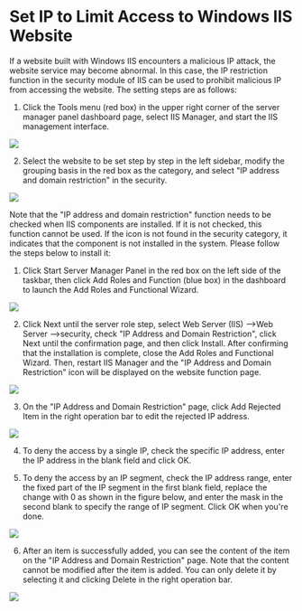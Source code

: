 # Set IP to Limit Access to Windows IIS Website
If a website built with Windows IIS encounters a malicious IP attack, the website service may become abnormal. In this case, the IP restriction function in the security module of IIS can be used to prohibit malicious IP from accessing the website. The setting steps are as follows:

1. Click the Tools menu (red box) in the upper right corner of the server manager panel dashboard page, select IIS Manager, and start the IIS management interface.

![](https://github.com/jdcloudcom/cn/blob/edit/image/Elastic-Compute/Virtual-Machine/Windows/Windows%20IIS%E7%BD%91%E7%AB%99%E8%AE%BE%E7%BD%AEIP%E9%99%90%E5%88%B6%E8%AE%BF%E9%97%AE01.png)

2. Select the website to be set step by step in the left sidebar, modify the grouping basis in the red box as the category, and select "IP address and domain restriction" in the security.

![](https://github.com/jdcloudcom/cn/blob/edit/image/Elastic-Compute/Virtual-Machine/Windows/Windows%20IIS%E7%BD%91%E7%AB%99%E8%AE%BE%E7%BD%AEIP%E9%99%90%E5%88%B6%E8%AE%BF%E9%97%AE02.png)

Note that the "IP address and domain restriction" function needs to be checked when IIS components are installed. If it is not checked, this function cannot be used. If the icon is not found in the security category, it indicates that the component is not installed in the system. Please follow the steps below to install it:

1) Click Start Server Manager Panel in the red box on the left side of the taskbar, then click Add Roles and Function (blue box) in the dashboard to launch the Add Roles and Functional Wizard.

![](https://github.com/jdcloudcom/cn/blob/edit/image/Elastic-Compute/Virtual-Machine/Windows/Windows%20IIS%E7%BD%91%E7%AB%99%E8%AE%BE%E7%BD%AEIP%E9%99%90%E5%88%B6%E8%AE%BF%E9%97%AE03.png)

2) Click Next until the server role step, select Web Server (IIS) -->Web Server -->security, check "IP Address and Domain Restriction", click Next until the confirmation page, and then click Install. After confirming that the installation is complete, close the Add Roles and Functional Wizard. Then, restart IIS Manager and the "IP Address and Domain Restriction" icon will be displayed on the website function page.

![](https://github.com/jdcloudcom/cn/blob/edit/image/Elastic-Compute/Virtual-Machine/Windows/Windows%20IIS%E7%BD%91%E7%AB%99%E8%AE%BE%E7%BD%AEIP%E9%99%90%E5%88%B6%E8%AE%BF%E9%97%AE04.png)

3. On the "IP Address and Domain Restriction" page, click Add Rejected Item in the right operation bar to edit the rejected IP address.

![](https://github.com/jdcloudcom/cn/blob/edit/image/Elastic-Compute/Virtual-Machine/Windows/Windows%20IIS%E7%BD%91%E7%AB%99%E8%AE%BE%E7%BD%AEIP%E9%99%90%E5%88%B6%E8%AE%BF%E9%97%AE05.png)

4. To deny the access by a single IP, check the specific IP address, enter the IP address in the blank field and click OK.

5. To deny the access by an IP segment, check the IP address range, enter the fixed part of the IP segment in the first blank field, replace the change with 0 as shown in the figure below, and enter the mask in the second blank to specify the range of IP segment. Click OK when you're done.

![](https://github.com/jdcloudcom/cn/blob/edit/image/Elastic-Compute/Virtual-Machine/Windows/Windows%20IIS%E7%BD%91%E7%AB%99%E8%AE%BE%E7%BD%AEIP%E9%99%90%E5%88%B6%E8%AE%BF%E9%97%AE06.png)

6. After an item is successfully added, you can see the content of the item on the "IP Address and Domain Restriction" page. Note that the content cannot be modified after the item is added. You can only delete it by selecting it and clicking Delete in the right operation bar.

![](https://github.com/jdcloudcom/cn/blob/edit/image/Elastic-Compute/Virtual-Machine/Windows/Windows%20IIS%E7%BD%91%E7%AB%99%E8%AE%BE%E7%BD%AEIP%E9%99%90%E5%88%B6%E8%AE%BF%E9%97%AE07.png)
